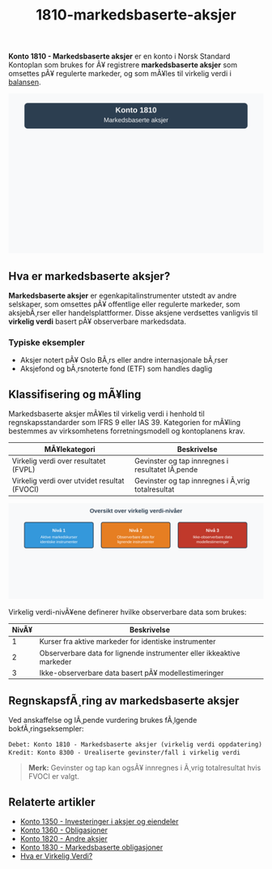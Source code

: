 ﻿---
title: "1810-markedsbaserte-aksjer"
meta_title: "1810-markedsbaserte-aksjer"
meta_description: "**Konto 1810 - Markedsbaserte aksjer** er en konto i Norsk Standard Kontoplan som brukes for Ã¥ registrere **markedsbaserte aksjer** som omsettes pÃ¥ regulerte ..."
slug: 1810-markedsbaserte-aksjer
type: blog
layout: pages/single
---

**Konto 1810 - Markedsbaserte aksjer** er en konto i Norsk Standard Kontoplan som brukes for Ã¥ registrere **markedsbaserte aksjer** som omsettes pÃ¥ regulerte markeder, og som mÃ¥les til virkelig verdi i [balansen](/blogs/regnskap/hva-er-balanseregnskap "Hva er Balanseregnskap?").

![Illustrasjon av konto 1810 markedsbaserte aksjer](1810-markedsbaserte-aksjer-image.svg)

## Hva er markedsbaserte aksjer?

**Markedsbaserte aksjer** er egenkapitalinstrumenter utstedt av andre selskaper, som omsettes pÃ¥ offentlige eller regulerte markeder, som aksjebÃ¸rser eller handelsplattformer. Disse aksjene verdsettes vanligvis til **virkelig verdi** basert pÃ¥ observerbare markedsdata.

### Typiske eksempler

* Aksjer notert pÃ¥ Oslo BÃ¸rs eller andre internasjonale bÃ¸rser
* Aksjefond og bÃ¸rsnoterte fond (ETF) som handles daglig

## Klassifisering og mÃ¥ling

Markedsbaserte aksjer mÃ¥les til virkelig verdi i henhold til regnskapsstandarder som IFRS 9 eller IAS 39. Kategorien for mÃ¥ling bestemmes av virksomhetens forretningsmodell og kontoplanens krav.

| MÃ¥lekategori                                     | Beskrivelse                                                    |
|--------------------------------------------------|----------------------------------------------------------------|
| Virkelig verdi over resultatet (FVPL)            | Gevinster og tap innregnes i resultatet lÃ¸pende               |
| Virkelig verdi over utvidet resultat (FVOCI)     | Gevinster og tap innregnes i Ã¸vrig totalresultat              |

![Oversikt over virkelig verdi-nivÃ¥er](nivaer-virkelig-verdi.svg)

Virkelig verdi-nivÃ¥ene definerer hvilke observerbare data som brukes:

| NivÃ¥ | Beskrivelse                                                       |
|------|-------------------------------------------------------------------|
| 1    | Kurser fra aktive markeder for identiske instrumenter            |
| 2    | Observerbare data for lignende instrumenter eller ikkeaktive markeder |
| 3    | Ikke-observerbare data basert pÃ¥ modellestimeringer                |

## RegnskapsfÃ¸ring av markedsbaserte aksjer

Ved anskaffelse og lÃ¸pende vurdering brukes fÃ¸lgende bokfÃ¸ringseksempler:

```plaintext
Debet: Konto 1810 - Markedsbaserte aksjer (virkelig verdi oppdatering)
Kredit: Konto 8300 - Urealiserte gevinster/fall i virkelig verdi
```

> **Merk:** Gevinster og tap kan ogsÃ¥ innregnes i Ã¸vrig totalresultat hvis FVOCI er valgt.

## Relaterte artikler

* [Konto 1350 - Investeringer i aksjer og eiendeler](/blogs/kontoplan/1350-investeringer-i-aksjer-og-eiendeler "Konto 1350 - Investeringer i aksjer og eiendeler")
* [Konto 1360 - Obligasjoner](/blogs/kontoplan/1360-obligasjoner "Konto 1360 - Obligasjoner")
* [Konto 1820 - Andre aksjer](/blogs/kontoplan/1820-andre-aksjer "Konto 1820 - Andre aksjer")
* [Konto 1830 - Markedsbaserte obligasjoner](/blogs/kontoplan/1830-markedsbaserte-obligasjoner "Konto 1830 - Markedsbaserte obligasjoner")
* [Hva er Virkelig Verdi?](/blogs/regnskap/hva-er-virkelig-verdi "Hva er Virkelig Verdi? Verdsettelse og RegnskapsfÃ¸ring")
